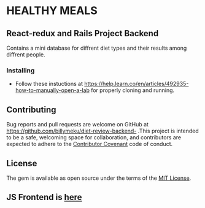 # HEALTHY MEALS

## React-redux and Rails Project Backend

Contains a mini database for diffrent diet types and their results among diffrent people.

### Installing

- Follow these instuctions at https://help.learn.co/en/articles/492935-how-to-manually-open-a-lab for properly cloning and running.

## Contributing

Bug reports and pull requests are welcome on GitHub at https://github.com/billymeku/diet-review-backend- .This project is intended to be a safe, welcoming space for collaboration, and contributors are expected to adhere to the [Contributor Covenant](http://contributor-covenant.org) code of conduct.

## License

The gem is available as open source under the terms of the [MIT License](https://opensource.org/licenses/MIT).

## JS Frontend is [here](https://github.com/billymeku/diet-review-frontend)
